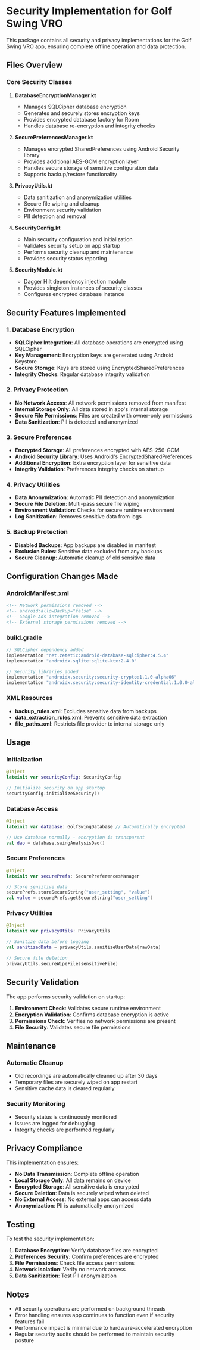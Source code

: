# Security Implementation for Golf Swing VRO

This package contains all security and privacy implementations for the Golf Swing VRO app, ensuring complete offline operation and data protection.

## Files Overview

### Core Security Classes

1. **DatabaseEncryptionManager.kt**
   - Manages SQLCipher database encryption
   - Generates and securely stores encryption keys
   - Provides encrypted database factory for Room
   - Handles database re-encryption and integrity checks

2. **SecurePreferencesManager.kt**
   - Manages encrypted SharedPreferences using Android Security library
   - Provides additional AES-GCM encryption layer
   - Handles secure storage of sensitive configuration data
   - Supports backup/restore functionality

3. **PrivacyUtils.kt**
   - Data sanitization and anonymization utilities
   - Secure file wiping and cleanup
   - Environment security validation
   - PII detection and removal

4. **SecurityConfig.kt**
   - Main security configuration and initialization
   - Validates security setup on app startup
   - Performs security cleanup and maintenance
   - Provides security status reporting

5. **SecurityModule.kt**
   - Dagger Hilt dependency injection module
   - Provides singleton instances of security classes
   - Configures encrypted database instance

## Security Features Implemented

### 1. Database Encryption
- **SQLCipher Integration**: All database operations are encrypted using SQLCipher
- **Key Management**: Encryption keys are generated using Android Keystore
- **Secure Storage**: Keys are stored using EncryptedSharedPreferences
- **Integrity Checks**: Regular database integrity validation

### 2. Privacy Protection
- **No Network Access**: All network permissions removed from manifest
- **Internal Storage Only**: All data stored in app's internal storage
- **Secure File Permissions**: Files are created with owner-only permissions
- **Data Sanitization**: PII is detected and anonymized

### 3. Secure Preferences
- **Encrypted Storage**: All preferences encrypted with AES-256-GCM
- **Android Security Library**: Uses Android's EncryptedSharedPreferences
- **Additional Encryption**: Extra encryption layer for sensitive data
- **Integrity Validation**: Preferences integrity checks on startup

### 4. Privacy Utilities
- **Data Anonymization**: Automatic PII detection and anonymization
- **Secure File Deletion**: Multi-pass secure file wiping
- **Environment Validation**: Checks for secure runtime environment
- **Log Sanitization**: Removes sensitive data from logs

### 5. Backup Protection
- **Disabled Backups**: App backups are disabled in manifest
- **Exclusion Rules**: Sensitive data excluded from any backups
- **Secure Cleanup**: Automatic cleanup of old sensitive data

## Configuration Changes Made

### AndroidManifest.xml
```xml
<!-- Network permissions removed -->
<!-- android:allowBackup="false" -->
<!-- Google Ads integration removed -->
<!-- External storage permissions removed -->
```

### build.gradle
```gradle
// SQLCipher dependency added
implementation "net.zetetic:android-database-sqlcipher:4.5.4"
implementation "androidx.sqlite:sqlite-ktx:2.4.0"

// Security libraries added
implementation "androidx.security:security-crypto:1.1.0-alpha06"
implementation "androidx.security:security-identity-credential:1.0.0-alpha03"
```

### XML Resources
- **backup_rules.xml**: Excludes sensitive data from backups
- **data_extraction_rules.xml**: Prevents sensitive data extraction
- **file_paths.xml**: Restricts file provider to internal storage only

## Usage

### Initialization
```kotlin
@Inject
lateinit var securityConfig: SecurityConfig

// Initialize security on app startup
securityConfig.initializeSecurity()
```

### Database Access
```kotlin
@Inject
lateinit var database: GolfSwingDatabase // Automatically encrypted

// Use database normally - encryption is transparent
val dao = database.swingAnalysisDao()
```

### Secure Preferences
```kotlin
@Inject
lateinit var securePrefs: SecurePreferencesManager

// Store sensitive data
securePrefs.storeSecureString("user_setting", "value")
val value = securePrefs.getSecureString("user_setting")
```

### Privacy Utilities
```kotlin
@Inject
lateinit var privacyUtils: PrivacyUtils

// Sanitize data before logging
val sanitizedData = privacyUtils.sanitizeUserData(rawData)

// Secure file deletion
privacyUtils.secureWipeFile(sensitiveFile)
```

## Security Validation

The app performs security validation on startup:

1. **Environment Check**: Validates secure runtime environment
2. **Encryption Validation**: Confirms database encryption is active
3. **Permissions Check**: Verifies no network permissions are present
4. **File Security**: Validates secure file permissions

## Maintenance

### Automatic Cleanup
- Old recordings are automatically cleaned up after 30 days
- Temporary files are securely wiped on app restart
- Sensitive cache data is cleared regularly

### Security Monitoring
- Security status is continuously monitored
- Issues are logged for debugging
- Integrity checks are performed regularly

## Privacy Compliance

This implementation ensures:
- **No Data Transmission**: Complete offline operation
- **Local Storage Only**: All data remains on device
- **Encrypted Storage**: All sensitive data is encrypted
- **Secure Deletion**: Data is securely wiped when deleted
- **No External Access**: No external apps can access data
- **Anonymization**: PII is automatically anonymized

## Testing

To test the security implementation:

1. **Database Encryption**: Verify database files are encrypted
2. **Preferences Security**: Confirm preferences are encrypted
3. **File Permissions**: Check file access permissions
4. **Network Isolation**: Verify no network access
5. **Data Sanitization**: Test PII anonymization

## Notes

- All security operations are performed on background threads
- Error handling ensures app continues to function even if security features fail
- Performance impact is minimal due to hardware-accelerated encryption
- Regular security audits should be performed to maintain security posture